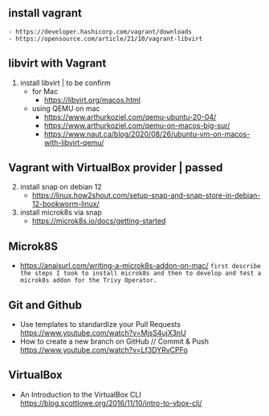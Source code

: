 ## install vagrant

    - https://developer.hashicorp.com/vagrant/downloads
    - https://opensource.com/article/21/10/vagrant-libvirt

## libvirt with Vagrant

1. install libvirt | to be confirm
    - for Mac
        - <https://libvirt.org/macos.html>
    - using QEMU on mac
        - <https://www.arthurkoziel.com/qemu-ubuntu-20-04/>
        - <https://www.arthurkoziel.com/qemu-on-macos-big-sur/>
        - <https://www.naut.ca/blog/2020/08/26/ubuntu-vm-on-macos-with-libvirt-qemu/>

## Vagrant with VirtualBox provider | passed

2. install snap on debian 12
    - <https://linux.how2shout.com/setup-snap-and-snap-store-in-debian-12-bookworm-linux/>
3. install microk8s via snap
    - <https://microk8s.io/docs/getting-started>

## Microk8S

- <https://anaisurl.com/writing-a-microk8s-addon-on-mac/>
`first describe the steps I took to install microk8s and then to develop and test a microk8s addon for the Trivy Operator.`

## Git and Github

- Use templates to standardize your Pull Requests
<https://www.youtube.com/watch?v=MjsS4ujX3nU>
- How to create a new branch on GitHub // Commit & Push
<https://www.youtube.com/watch?v=Lf3DYRvCPFo>

## VirtualBox

- An Introduction to the VirtualBox CLI
<https://blog.scottlowe.org/2016/11/10/intro-to-vbox-cli/>
